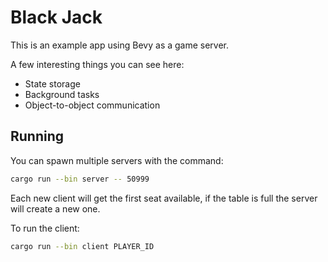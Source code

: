 # Black Jack

This is an example app using Bevy as a game server.

A few interesting things you can see here:

- State storage
- Background tasks
- Object-to-object communication

## Running

You can spawn multiple servers with the command:

```sh
cargo run --bin server -- 50999
```

Each new client will get the first seat available, if the table is full
the server will create a new one.

To run the client:

```sh
cargo run --bin client PLAYER_ID
```
